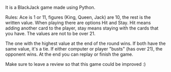 It is a BlackJack game made using Python.

Rules: Ace is 1 or 11, figures (King, Queen, Jack) are 10, the rest is the written value. When playing there are options Hit and Stay. Hit means adding another card to the player, stay means staying with the cards that you have. The values are not to be over 21. 

The one with the highest value at the end of the round wins. If both have the same value, it's a tie. If either computer or player "busts" (has over 21), the opponent wins. At the end you can replay or finish the game.

Make sure to leave a review so that this game could be improved :)

